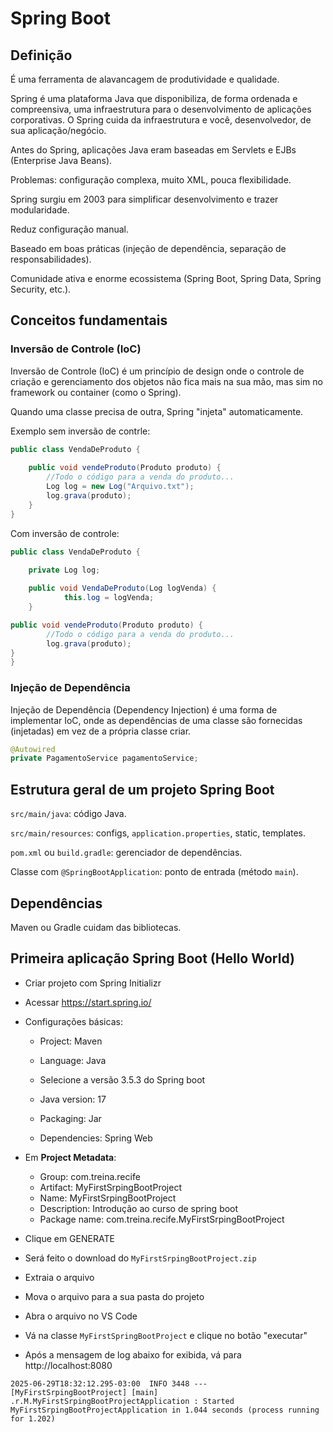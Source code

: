 # Spring Boot

## Definição
É uma ferramenta de alavancagem de produtividade e qualidade.

Spring é uma plataforma Java que disponibiliza, de forma ordenada e compreensiva, uma infraestrutura para o desenvolvimento de aplicações corporativas. O Spring cuida da infraestrutura e você, desenvolvedor, de sua aplicação/negócio.

Antes do Spring, aplicações Java eram baseadas em Servlets e EJBs (Enterprise Java Beans).

Problemas: configuração complexa, muito XML, pouca flexibilidade.

Spring surgiu em 2003 para simplificar desenvolvimento e trazer modularidade.

Reduz configuração manual.

Baseado em boas práticas (injeção de dependência, separação de responsabilidades).

Comunidade ativa e enorme ecossistema (Spring Boot, Spring Data, Spring Security, etc.).

## Conceitos fundamentais

### Inversão de Controle (IoC)
Inversão de Controle (IoC) é um princípio de design onde o controle de criação e gerenciamento dos objetos não fica mais na sua mão, mas sim no framework ou container (como o Spring).


Quando uma classe precisa de outra, Spring "injeta" automaticamente.

Exemplo sem inversão de contrle:

```java
public class VendaDeProduto {
	
    public void vendeProduto(Produto produto) {
	    //Todo o código para a venda do produto...
	    Log log = new Log("Arquivo.txt");
	    log.grava(produto);
	}
}
```

Com inversão de controle:

```java
public class VendaDeProduto {
    
    private Log log;

    public void VendaDeProduto(Log logVenda) {
            this.log = logVenda;
    }

public void vendeProduto(Produto produto) {
        //Todo o código para a venda do produto...
        log.grava(produto);
}
}
```

### Injeção de Dependência

Injeção de Dependência (Dependency Injection) é uma forma de implementar IoC, onde as dependências de uma classe são fornecidas (injetadas) em vez de a própria classe criar.

```java
@Autowired
private PagamentoService pagamentoService;
```



## Estrutura geral de um projeto Spring Boot
`src/main/java`: código Java.

`src/main/resources`: configs, `application.properties`, static, templates.

`pom.xml` ou `build.gradle`: gerenciador de dependências.

Classe com `@SpringBootApplication`: ponto de entrada (método `main`).


## Dependências

Maven ou Gradle cuidam das bibliotecas.


## Primeira aplicação Spring Boot (Hello World)

* Criar projeto com Spring Initializr

* Acessar https://start.spring.io/

* Configurações básicas:

    * Project: Maven

    * Language: Java
    * Selecione a versão 3.5.3 do Spring boot 
    * Java version: 17
    * Packaging: Jar
    * Dependencies: Spring Web

* Em **Project Metadata**:

    * Group: com.treina.recife
    * Artifact:  MyFirstSrpingBootProject
    * Name: MyFirstSrpingBootProject
    * Description: Introdução ao curso de spring boot
    * Package name: com.treina.recife.MyFirstSrpingBootProject

* Clique em GENERATE 
* Será feito o download do `MyFirstSrpingBootProject.zip`
* Extraia o arquivo
* Mova o arquivo para a sua pasta do projeto
* Abra o arquivo no VS Code
* Vá na classe `MyFirstSpringBootProject` e clique no botão "executar"
* Após a mensagem de log abaixo for exibida, vá para http://localhost:8080

```log
2025-06-29T18:32:12.295-03:00  INFO 3448 --- [MyFirstSrpingBootProject] [main] .r.M.MyFirstSrpingBootProjectApplication : Started MyFirstSrpingBootProjectApplication in 1.044 seconds (process running for 1.202)
```


